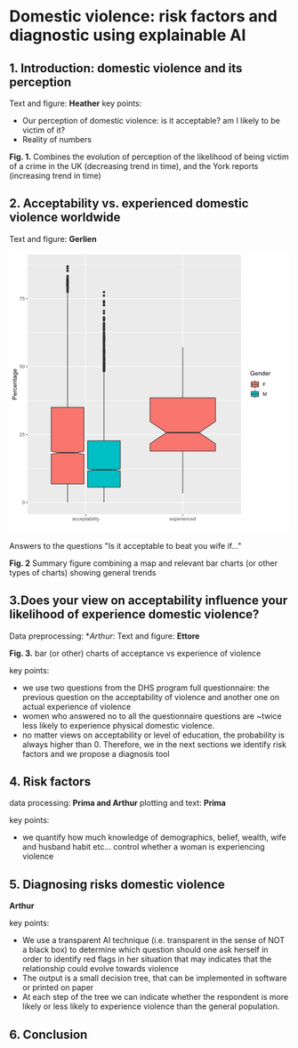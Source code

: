 # Domestic violence: risk factors and diagnostic using explainable AI

## 1. Introduction: domestic violence and its perception

Text and figure: **Heather**
key points:

- Our perception of domestic violence: is it acceptable? am I likely to be victim of it?
- Reality of numbers

**Fig. 1.** Combines the  evolution of perception of the likelihood of being victim of a crime in the UK (decreasing trend in time), and the York reports (increasing trend in time)

## 2. Acceptability vs. experienced domestic violence worldwide

Text and figure: **Gerlien**

![alt text](./Figures/Boxplot_acceptability_vs_experienced_vs_gender.png)

Answers to the questions "Is it acceptable to beat you wife if..."

**Fig. 2** Summary figure combining a map and relevant bar charts (or other types of charts) showing general trends

## 3.Does your view on acceptability influence your likelihood of experience domestic violence?

Data preprocessing: **Arthur*:
Text and figure: **Ettore**

**Fig. 3.** bar (or other) charts of acceptance vs experience of violence

key points:

- we use two questions from the DHS program full questionnaire: the previous question on the acceptability of violence and another one on actual experience of violence
- women who answered no to all the questionnaire questions are ~twice less likely to experience physical domestic violence.
- no matter views on acceptability or level of education, the probability is always higher than 0. Therefore, we in the next sections we identify risk factors and we propose a diagnosis tool

## 4. Risk factors
data processing: **Prima and Arthur**
plotting and text: **Prima**

key points: 
- we quantify how much knowledge of demographics, belief, wealth, wife and husband habit etc... control whether a woman is experiencing violence

## 5. Diagnosing risks domestic violence
**Arthur**

key points: 

- We use a transparent AI technique (i.e. transparent in the sense of NOT a black box) to determine which question should one ask herself in order to identify red flags in her situation that may indicates that the relationship could evolve towards violence
- The output is a small decision tree, that can be implemented in software or printed on paper
- At each step of the tree we can indicate whether the respondent is more likely or less likely to experience violence than the general population.

## 6. Conclusion
